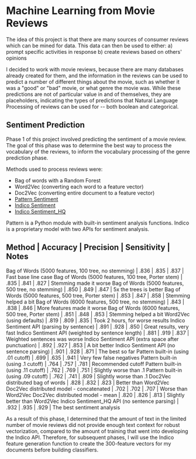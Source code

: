 # Machine Learning from Movie Reviews

The idea of this project is that there are many sources of consumer reviews which can be mined for data. 
This data can then be used to either:
	a) prompt specific activities in response
	b) create reviews based on others' opinions

I decided to work with movie reviews, because there are many databases already created for them, and 
the information in the reviews can be used to predict a number of different things about the movie, 
such as whether it was a "good" or "bad" movie, or what genre the movie was. While these predictions
are not of particular value in and of themselves, they are placeholders, indicating the types of
predictions that Natural Language Processing of reviews can be used for -- both boolean and categorical.

## Sentiment Prediction

Phase 1 of this project involved predicting the sentiment of a movie review. The goal of this phase was
to determine the best way to process the vocabulary of the reviews, to inform the vocabulary processing
of the genre prediction phase.

Methods used to process reviews were:
* Bag of words with a Random Forest
* Word2Vec (converting each word to a feature vector)
* Doc2Vec (converting entire document to a feature vector)
* [Pattern Sentiment](http://www.clips.ua.ac.be/pages/pattern-en#sentiment)
* [Indico Sentiment](https://indico.io/docs#sentiment)
* [Indico Sentiment_HQ](https://indico.io/docs#sentiment_hq)

Pattern is a Python module with built-in sentiment analysis functions. Indico is a proprietary model with
two APIs for sentiment analysis. 

Method | Accuracy | Precision | Sensitivity | Notes
----------------
Bag of Words (5000 features, 100 tree, no stemming) | .836 | .835 | .837 | Fast base line case
Bag of Words (5000 features, 100 tree, Porter stem) | .835 | .841 | .827 | Stemming made it worse
Bag of Words (5000 features, 500 tree, no stemming) | .850 | .849 | .847 | 5x the trees is better
Bag of Words (5000 features, 500 tree, Porter stem) | .853 | .847 | .858 | Stemming helped a bit
Bag of Words (6000 features, 500 tree, no stemming) | .843 | .838 | .846 | More features made it worse
Bag of Words (6000 features, 500 tree, Porter stem) | .851 | .848 | .853 | Stemming helped a bit
Word2Vec (using defaults) | .819 | .809 | .835 | Took 2 hours, for worse results
Indico Sentiment API (parsing by sentence) | .891 | .928 | .850 | Great results, very fast
Indico Sentiment API (weighted by sentence length) | .881 | .919 | .837 | Weighted sentences was worse
Indico Sentiment API (extra space after punctuation) | .892 | .927 | .853 | A bit better
Indico Sentiment API (no sentence parsing) | .901 | .928 | .871 | The best so far
Pattern built-in (using .01 cutoff) | .699 | .635 | .941 | Very few false negatives
Pattern built-in (using .1 cutoff) | .764 | .757 | .781 | Recommended cutoff
Pattern built-in (using .11 cutoff) | .762 | .769 | .751 | Slightly worse than .1
Pattern built-in (using .09 cutoff) | .762 | .741 | .809 | Slightly worse than .1
Doc2Vec distributed bag of words | .828 | .832 | .823 | Better than Word2Vec
Doc2Vec distributed model - concatenated | .702 | .702 | .707 | Worse than Word2Vec
Doc2Vec distributed model - mean | .820 | .826 | .813 | Slightly better than Word2Vec
Indico Sentiment_HQ API (no sentence parsing) | .932 | .935 | .929 | The best sentiment analysis

As a result of this phase, I determined that the amount of text in the limited number of movie 
reviews did not provide enough text context for robust vectorization, compared to the amount of
training that went into developing the Indico API. Therefore, for subsequent phases, I will use
the Indico feature generation function to create the 300-feature vectors for my documents before
building classifiers.
